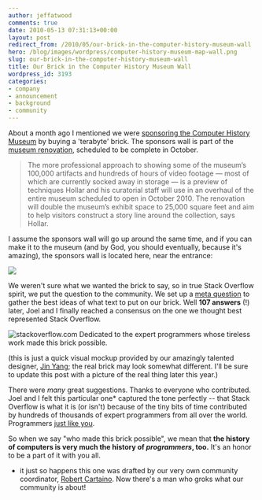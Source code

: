```yaml
---
author: jeffatwood
comments: true
date: 2010-05-13 07:31:13+00:00
layout: post
redirect_from: /2010/05/our-brick-in-the-computer-history-museum-wall
hero: /blog/images/wordpress/computer-history-museum-map-wall.png
slug: our-brick-in-the-computer-history-museum-wall
title: Our Brick in the Computer History Museum Wall
wordpress_id: 3193
categories:
- company
- announcement
- background
- community
---
```



About a month ago I mentioned we were [sponsoring the Computer History Museum](http://blog.stackoverflow.com/2010/04/just-another-brick-in-the-computer-history-wall/) by buying a 'terabyte' brick. The sponsors wall is part of the [museum renovation](http://www.businessweek.com/technology/content/jun2009/tc20090630_165557.htm), scheduled to be complete in October.





<blockquote>
The more professional approach to showing some of the museum’s 100,000 artifacts and hundreds of hours of video footage — most of which are currently socked away in storage — is a preview of techniques Hollar and his curatorial staff will use in an overhaul of the entire museum scheduled to open in October 2010. The renovation will double the museum’s exhibit space to 25,000 square feet and aim to help visitors construct a story line around the collection, says Hollar.
</blockquote>





I assume the sponsors wall will go up around the same time, and if you can make it to the museum (and by God, you should eventually, because it's amazing), the sponsors wall is located here, near the entrance:



![](/blog/images/wordpress/computer-history-museum-map-wall.png)



We weren't sure what we wanted the brick to say, so in true Stack Overflow spirit, we put the question to the community. We set up a [meta question](http://meta.stackoverflow.com/questions/46920/a-stack-overflow-brick-in-the-computer-history-museum-wall) to gather the best ideas of what text to put on our brick. Well **107 answers** (!) later, Joel and I finally reached a consensus on the one we thought best represented Stack Overflow.



![stackoverflow.com Dedicated to the expert programmers whose tireless work made this brick possible.](/blog/images/wordpress/so-brick-crop1.jpg)



(this is just a quick visual mockup provided by our amazingly talented designer, [Jin Yang](http://www.8164.org/); the real brick may look somewhat different. I'll be sure to update this post with a picture of the real thing later this year.)



There were _many_ great suggestions. Thanks to everyone who contributed. Joel and I felt this particular one* captured the tone perfectly -- that Stack Overflow is what it is (or isn't) because of the tiny bits of time contributed by hundreds of thousands of expert programmers from all over the world. Programmers [just like you](http://blog.stackoverflow.com/2008/11/stack-overflow-is-you/).



So when we say "who made this brick possible", we mean that **the history of computers is very much the history of _programmers_, too.** It's an honor to be a part of it with you all.



* it just so happens this one was drafted by our very own community coordinator, [Robert Cartaino](http://blog.stackoverflow.com/2010/04/welcome-stack-overflow-valued-associate-00005/). Now there's a man who groks what our community is about!

